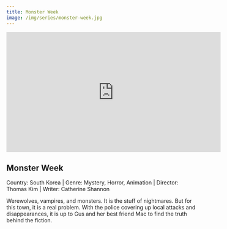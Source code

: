 ```yaml
---
title: Monster Week
image: /img/series/monster-week.jpg
---
```

<iframe width="560" height="315" src="https://www.youtube.com/watch?v=z7Zui1CoSFs&t=1s" frameborder="0" allow="accelerometer; autoplay; encrypted-media; gyroscope; picture-in-picture" allowfullscreen></iframe>

## Monster Week
Country: South Korea | Genre: Mystery, Horror, Animation | Director: Thomas Kim | Writer: Catherine Shannon

Werewolves, vampires, and monsters. It is the stuff of nightmares. But for this town, it is a real problem. With the police covering up local attacks and disappearances, it is up to Gus and her best friend Mac to find the truth behind the fiction.